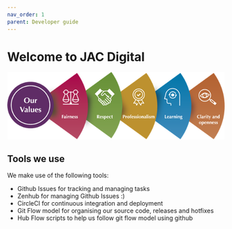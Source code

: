 ```yaml
---
nav_order: 1
parent: Developer guide
---
```


# Welcome to JAC Digital

![JAC values](images/jac-values.png)


## Tools we use

We make use of the following tools:
- Github Issues for tracking and managing tasks
- Zenhub for managing Github Issues :)
- CircleCI for continuous integration and deployment
- Git Flow model for organising our source code, releases and hotfixes
- Hub Flow scripts to help us follow git flow model using github

